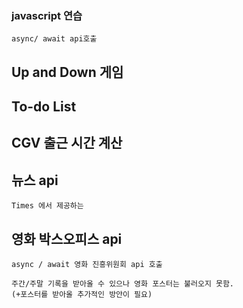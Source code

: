 ### javascript 연습

    async/ await api호출

## Up and Down 게임

## To-do List

## CGV 출근 시간 계산

## 뉴스 api

    Times 에서 제공하는

## 영화 박스오피스 api

    async / await 영화 진흥위원회 api 호출

    주간/주말 기록을 받아올 수 있으나 영화 포스터는 불러오지 못함.
    (+포스터를 받아올 추가적인 방안이 필요)

